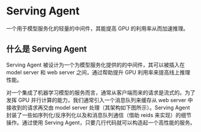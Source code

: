 # Serving Agent

一个用于模型服务化的轻量的中间件，其能提高 GPU 的利用率从而加速推理。

## 什么是 Serving Agent

Serving Agent 被设计为一个为模型服务化提供的的中间件，其可以被插入在 model server 和 web server 之间，通过帮助提升 GPU 利用率来提高线上推理性能。

对一个集成了机器学习模型的服务而言，通常从客户端而来的请求是流式的。为了发挥 GPU 并行计算的能力，我们通常引入一个消息队列来缓存从 web server 中接收到的请求再交由 model server 处理（其架构如下图所示）。Serving Agent 封装了一些如序列化/反序列化以及和消息队列通信（借助 reids 来实现）的细节操作。通过使用 Serving Agent，只要几行代码就可以构造起一个高性能的服务。